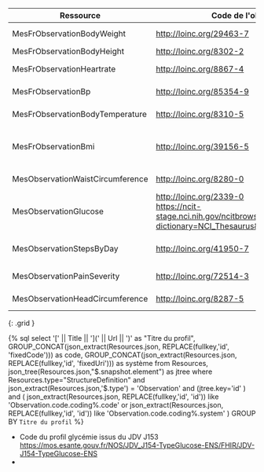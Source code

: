   
     
|     Ressource                            |     Code de l'observation                                                                                                                     |     display                                         |
|------------------------------------------|-----------------------------------------------------------------------------------------------------------------------------------------------|-----------------------------------------------------|
|     MesFrObservationBodyWeight          |    <http://loinc.org/29463-7>                                                                                                                   |     "Poids corporel"                                |
|     MesFrObservationBodyHeight          |     <http://loinc.org/8302-2>                                                                                                                   |     "Taille"                                        |
|     MesFrObservationHeartrate           |     <http://loinc.org/8867-4>                                                                                                                   |     "Fréquence cardiaque"                           |
|     MesFrObservationBp                  |     <http://loinc.org/85354-9>                                                                                                                  |     "Pression artérielle"                           |
|     MesFrObservationBodyTemperature     |     <http://loinc.org/8310-5>                                                                                                                   |     "Température corporelle"                        |
|     MesFrObservationBmi                 |     <http://loinc.org/39156-5>                                                                                                                  |     "Indice de masse corporelle (IMC)"              |
|     MesObservationWaistCircumference    |     <http://loinc.org/8280-0>                                                                                                                   |     "Tour de taille"                                |
|     MesObservationGlucose               |     <http://loinc.org/2339-0>  <br />   <https://ncit-stage.nci.nih.gov/ncitbrowser/ConceptReport.jsp?dictionary=NCI_Thesaurus&ns=ncit&code=C159776>    |     "Glucose sanguin"  <br />"Glucose interstitiel"    |
|     MesObservationStepsByDay            |     <http://loinc.org/41950-7>                                                                                                                  |     "Nombre de pas quotidien"                       |
|     MesObservationPainSeverity          |     <http://loinc.org/72514-3>                                                                                                                  |     "Niveau de douleur"                             |
|     MesObservationHeadCircumference     |     <http://loinc.org/8287-5>                                                                                                                                        |     " Périmètre   cranien "                         |  
{: .grid }
    


{% sql select  '[' || Title || '](' || Url || ')' as "Titre du profil",
        GROUP_CONCAT(json_extract(Resources.json,    REPLACE(fullkey,'id', 'fixedCode'))) as code,
        GROUP_CONCAT(json_extract(Resources.json,    REPLACE(fullkey,'id', 'fixedUri'))) as système
from  Resources,  json_tree(Resources.json,"$.snapshot.element") as jtree
where Resources.type="StructureDefinition"
and json_extract(Resources.json,'$.type') = 'Observation'
and (jtree.key='id'   )
and (
        json_extract(Resources.json, REPLACE(fullkey,'id', 'id')) like 'Observation.code.coding%.code'
        or
        json_extract(Resources.json, REPLACE(fullkey,'id', 'id')) like 'Observation.code.coding%.system'
    )
GROUP BY `Titre du profil` %}

* Code du profil glycémie issus du JDV J153 https://mos.esante.gouv.fr/NOS/JDV_J154-TypeGlucose-ENS/FHIR/JDV-J154-TypeGlucose-ENS
* 